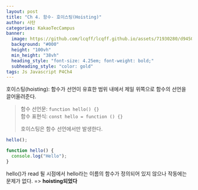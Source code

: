 ```yaml
---
layout: post
title: "Ch 4. 함수- 호이스팅(Hoisting)"
author: 사탄
categories: KakaoTecCampus
banner:
  image: https://github.com/lcqff/lcqff.github.io/assets/71930280/d945024c-97cc-4119-af9a-8851ebb363b3
  background: "#000"
  height: "100vh"
  min_height: "38vh"
  heading_style: "font-size: 4.25em; font-weight: bold;"
  subheading_style: "color: gold"
tags: Js Javascript P4Ch4
---
```


<style>
  .imageRow {
    display:flex;
  }
  .captionedImg {
    display: grid;
    align-content: flex-end;
    margin: 0 20px;
    text-align:center;
    font-size: 12px;
    color:gray;
  }
</style>

호이스팅(hoisting): 함수가 선언이 유효한 범위 내에서 제일 위쪽으로 함수의 선언을 끌어올려준다.

> 함수 선언문: `function hello() {}`<br/>
> 함수 표현식: `const hello = function () {}`
>
> 호이스팅은 함수 선언에서만 발생한다.

```jsx
hello();

function hello() {
  console.log("Hello");
}
```

hello()가 read 될 시점에서 hello라는 이름의 함수가 정의되어 있지 않으나 작동에는 문제가 없다. => **hoisting되었다**
